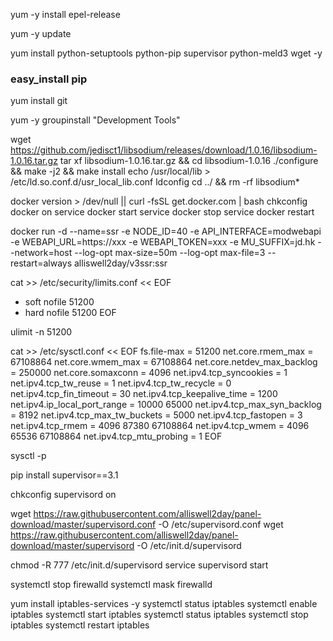 yum -y install epel-release

yum -y update

yum install python-setuptools python-pip supervisor python-meld3 wget -y

### easy_install pip


yum install git

yum -y groupinstall "Development Tools"

wget https://github.com/jedisct1/libsodium/releases/download/1.0.16/libsodium-1.0.16.tar.gz
tar xf libsodium-1.0.16.tar.gz && cd libsodium-1.0.16
./configure && make -j2 && make install
echo /usr/local/lib > /etc/ld.so.conf.d/usr_local_lib.conf
ldconfig
cd ../ && rm -rf libsodium*

docker version > /dev/null || curl -fsSL get.docker.com | bash
chkconfig docker on
service docker start
service docker stop
service docker restart

docker run -d --name=ssr -e NODE_ID=40 -e API_INTERFACE=modwebapi -e WEBAPI_URL=https://xxx -e WEBAPI_TOKEN=xxx -e MU_SUFFIX=jd.hk --network=host --log-opt max-size=50m --log-opt max-file=3 --restart=always alliswell2day/v3ssr:ssr


cat >> /etc/security/limits.conf << EOF
* soft nofile 51200
* hard nofile 51200
EOF

ulimit -n 51200


cat >> /etc/sysctl.conf << EOF
fs.file-max = 51200
net.core.rmem_max = 67108864
net.core.wmem_max = 67108864
net.core.netdev_max_backlog = 250000
net.core.somaxconn = 4096
net.ipv4.tcp_syncookies = 1
net.ipv4.tcp_tw_reuse = 1
net.ipv4.tcp_tw_recycle = 0
net.ipv4.tcp_fin_timeout = 30
net.ipv4.tcp_keepalive_time = 1200
net.ipv4.ip_local_port_range = 10000 65000
net.ipv4.tcp_max_syn_backlog = 8192
net.ipv4.tcp_max_tw_buckets = 5000
net.ipv4.tcp_fastopen = 3
net.ipv4.tcp_rmem = 4096 87380 67108864
net.ipv4.tcp_wmem = 4096 65536 67108864
net.ipv4.tcp_mtu_probing = 1
EOF

sysctl -p

pip install supervisor==3.1

chkconfig supervisord on

wget https://raw.githubusercontent.com/alliswell2day/panel-download/master/supervisord.conf -O /etc/supervisord.conf
wget https://raw.githubusercontent.com/alliswell2day/panel-download/master/supervisord -O /etc/init.d/supervisord

chmod -R 777 /etc/init.d/supervisord
service supervisord start


systemctl stop firewalld
systemctl mask firewalld


yum install iptables-services -y
systemctl status iptables
systemctl enable iptables
systemctl start iptables
systemctl status iptables
systemctl stop iptables
systemctl restart iptables
